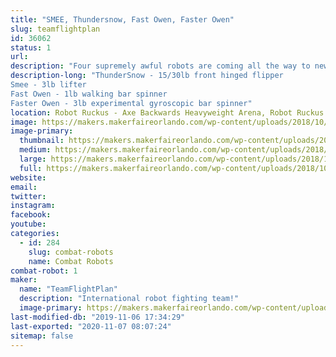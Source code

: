 ```yaml
---
title: "SMEE, Thundersnow, Fast Owen, Faster Owen"
slug: teamflightplan
id: 36062
status: 1
url: 
description: "Four supremely awful robots are coming all the way to new york to fail catastrophically right in your home arena!"
description-long: "ThunderSnow - 15/30lb front hinged flipper
Smee - 3lb lifter
Fast Owen - 1lb walking bar spinner
Faster Owen - 3lb experimental gyroscopic bar spinner"
location: Robot Ruckus - Axe Backwards Heavyweight Arena, Robot Ruckus - Small Arena
image: https://makers.makerfaireorlando.com/wp-content/uploads/2018/10/BA_MFO_1200sq-1024x1024.jpg
image-primary:
  thumbnail: https://makers.makerfaireorlando.com/wp-content/uploads/2018/10/BA_MFO_1200sq-150x150.jpg
  medium: https://makers.makerfaireorlando.com/wp-content/uploads/2018/10/BA_MFO_1200sq-300x300.jpg
  large: https://makers.makerfaireorlando.com/wp-content/uploads/2018/10/BA_MFO_1200sq-1024x1024.jpg
  full: https://makers.makerfaireorlando.com/wp-content/uploads/2018/10/BA_MFO_1200sq.jpg
website: 
email: 
twitter: 
instagram: 
facebook: 
youtube: 
categories:
  - id: 284
    slug: combat-robots
    name: Combat Robots
combat-robot: 1
maker:
  name: "TeamFlightPlan"
  description: "International robot fighting team!"
  image-primary: https://makers.makerfaireorlando.com/wp-content/uploads/2018/10/LogoBlack-1024x172.png
last-modified-db: "2019-11-06 17:34:29"
last-exported: "2020-11-07 08:07:24"
sitemap: false
---
```

